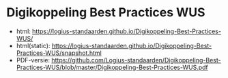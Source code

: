 # Digikoppeling Best Practices WUS

- html: https://logius-standaarden.github.io/Digikoppeling-Best-Practices-WUS/
- html(static): https://logius-standaarden.github.io/Digikoppeling-Best-Practices-WUS/snapshot.html
- PDF-versie: https://github.com/Logius-standaarden/Digikoppeling-Best-Practices-WUS/blob/master/Digikoppeling-Best-Practices-WUS.pdf

